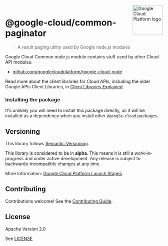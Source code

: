 <img src="https://avatars2.githubusercontent.com/u/2810941?v=3&s=96" alt="Google Cloud Platform logo" title="Google Cloud Platform" align="right" height="96" width="96"/>

# @google-cloud/common-paginator
> A result paging utility used by Google node.js modules

Google Cloud Common node.js module contains stuff used by other Cloud API modules.

* [github.com/googlecloudplatform/google-cloud-node](https://github.com/googlecloudplatform/google-cloud-node)

Read more about the client libraries for Cloud APIs, including the older
Google APIs Client Libraries, in [Client Libraries Explained][explained].

[explained]: https://cloud.google.com/apis/docs/client-libraries-explained

### Installing the package

It's unlikely you will need to install this package directly, as it will be
installed as a dependency when you install other `@google-cloud` packages.

## Versioning

This library follows [Semantic Versioning](http://semver.org/).

This library is considered to be in **alpha**. This means it is still a
work-in-progress and under active development. Any release is subject to
backwards-incompatible changes at any time.

More Information: [Google Cloud Platform Launch Stages][launch_stages]

[launch_stages]: https://cloud.google.com/terms/launch-stages

## Contributing

Contributions welcome! See the [Contributing Guide](https://github.com/googleapis/nodejs-paginator/blob/master/CONTRIBUTING.md).

## License

Apache Version 2.0

See [LICENSE](https://github.com/googlecloudplatform/google-cloud-node/blob/master/LICENSE)
